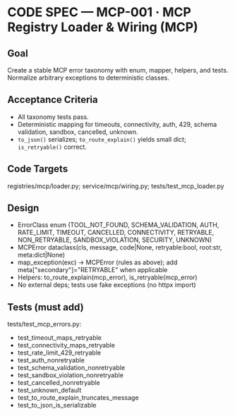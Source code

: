 # CODE SPEC — MCP-001 · MCP Registry Loader & Wiring (MCP)

## Goal
Create a stable MCP error taxonomy with enum, mapper, helpers, and tests. Normalize arbitrary exceptions to deterministic classes.

## Acceptance Criteria
- All taxonomy tests pass.
- Deterministic mapping for timeouts, connectivity, auth, 429, schema validation, sandbox, cancelled, unknown.
- `to_json()` serializes; `to_route_explain()` yields small dict; `is_retryable()` correct.

## Code Targets
registries/mcp/loader.py; service/mcp/wiring.py; tests/test_mcp_loader.py

## Design
- ErrorClass enum (TOOL_NOT_FOUND, SCHEMA_VALIDATION, AUTH, RATE_LIMIT, TIMEOUT, CANCELLED,
  CONNECTIVITY, RETRYABLE, NON_RETRYABLE, SANDBOX_VIOLATION, SECURITY, UNKNOWN)
- MCPError dataclass(cls, message, code|None, retryable:bool, root:str, meta:dict|None)
- map_exception(exc) -> MCPError (rules as above); add meta["secondary"]="RETRYABLE" when applicable
- Helpers: to_route_explain(mcp_error), is_retryable(mcp_error)
- No external deps; tests use fake exceptions (no httpx import)

## Tests (must add)
tests/test_mcp_errors.py:
- test_timeout_maps_retryable
- test_connectivity_maps_retryable
- test_rate_limit_429_retryable
- test_auth_nonretryable
- test_schema_validation_nonretryable
- test_sandbox_violation_nonretryable
- test_cancelled_nonretryable
- test_unknown_default
- test_to_route_explain_truncates_message
- test_to_json_is_serializable
